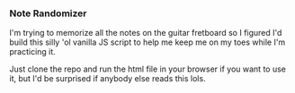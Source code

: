 ### Note Randomizer

I'm trying to memorize all the notes on the guitar fretboard so I figured I'd build this silly 'ol vanilla JS script to help me keep me on my toes while I'm practicing it. 

Just clone the repo and run the html file in your browser if you want to use it, but I'd be surprised if anybody else reads this lols. 